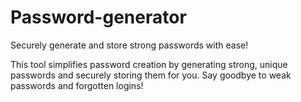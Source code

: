 # Password-generator
Securely generate and store strong passwords with ease!

This tool simplifies password creation by generating strong, unique passwords and securely storing them for you. Say goodbye to weak passwords and forgotten logins!
